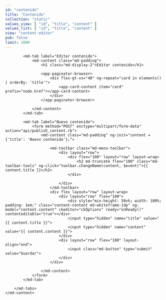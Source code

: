 ```yaml
---
id: "contenido"
title: "Contenido"
collection: "static"
values_view: [ "id", "title", "content" ]
values_list: [ "id", "title", "content" ]
view: "content-editor"
pub: false
limit: 1000
---
```


<div flex="100" layout="row" layout-align="center center" layout-margin>
    <md-content flex="100">
        <md-tabs md-dynamic-height md-border-bottom>

            <md-tab label="Editar contenido">
                <md-content class="md-padding">
                    <h1 class="md-display-2">Editar contenido</h1>

                    <app-paginator-browser>
                        <div flex-gt-xs="40" ng-repeat="card in elements() | orderBy: 'title'">
                            <app-card-content item="card" prefix="node.href"></app-card-content>
                        </div>
                    </app-paginator-browser>

                </md-content>
            </md-tab>

            <md-tab label="Nuevo contenido">
                <form method="POST" enctype="multipart/form-data" action="api/publish_content.rb">
                    <md-content class="md-padding" ng-init="content = {'title': 'Nuevo contenido'};">

                        <md-toolbar class="md-menu-toolbar">
                            <div layout="row">
                                <div flex="100" layout="row" layout-wrap>
                                    <h2 md-truncate flex="100" class="md-toolbar-tools" ng-click="toolbar.changeName(content, $event)">{{ content.title }}</h2>
                                </div>

                            </div>
                        </md-toolbar>
                        <div flex layout="row" layout-wrap>
                            <div layout="row" flex="100">
                                <div style="min-height: 50vh; width: 100%; padding: 1em;" class="content-content md-whiteframe-1dp" ng-model="content.content" ckeditor="ckOptions" ready="onReady()" contenteditable="true"></div>
                                <input type="hidden" name="title" value="{{ content.title }}">
                                <input type="hidden" name="content" value="{{ content.content }}">
                            </div>
                            <div layout="row" flex="100" layout-align="end">
                                <input class="md-button" type="submit" value="Guardar">
                            </div>
                        </div>

                    </md-content>
                </form>
            </md-tab>

        </md-tabs>
    </md-content>
</div>
